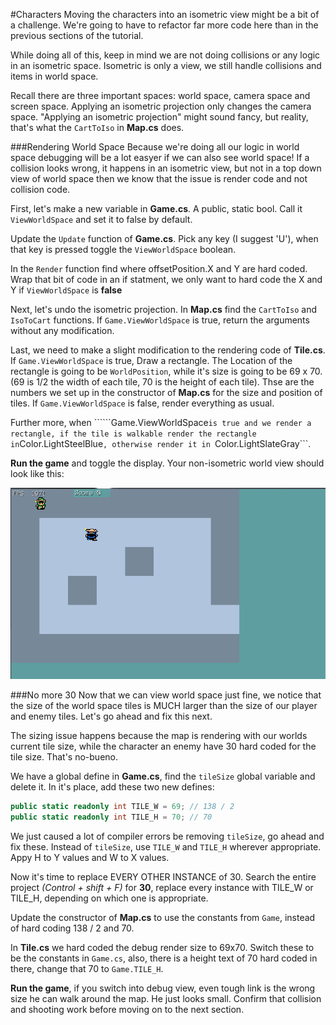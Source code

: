 #Characters
Moving the characters into an isometric view might be a bit of a challenge. We're going to have to refactor far more code here than in the previous sections of the tutorial.

While doing all of this, keep in mind we are not doing collisions or any logic in an isometric space. Isometric is only a view, we still handle collisions and items in world space. 

Recall there are three important spaces: world space, camera space and screen space. Applying an isometric projection only changes the camera space. "Applying an isometric projection" might sound fancy, but reality, that's what the ```CartToIso``` in **Map.cs** does.

###Rendering World Space
Because we're doing all our logic in world space debugging will be a lot easyer if we can also see world space! If a collision looks wrong, it happens in an isometric view, but not in a top down view of world space then we know that the issue is render code and not collision code.

First, let's make a new variable in **Game.cs**. A public, static bool. Call it ```ViewWorldSpace``` and set it to false by default.

Update the ```Update``` function of **Game.cs**. Pick any key (I suggest 'U'), when that key is pressed toggle the ```ViewWorldSpace``` boolean.

In the ```Render``` function find where offsetPosition.X and Y are hard coded. Wrap that bit of code in an if statment, we only want to hard code the X and Y if ```ViewWorldSpace``` is **false**

Next, let's undo the isometric projection. In **Map.cs** find the  ```CartToIso``` and ```IsoToCart``` functions. If ```Game.ViewWorldSpace``` is true, return the arguments without any modification.

Last, we need to make a slight modification to the rendering code of **Tile.cs**. If ```Game.ViewWorldSpace``` is true, Draw a rectangle. The Location of the rectangle is going to be ```WorldPosition```, while it's size is going to be 69 x 70. (69 is 1/2 the width of each tile, 70 is the height of each tile). Thse are the numbers we set up in the constructor of **Map.cs** for the size and position of tiles. If ```Game.ViewWorldSpace``` is false, render everything as usual.

Further more, when ``````Game.ViewWorldSpace``` is true and we render a rectangle, if the tile is walkable render the rectangle in ```Color.LightSteelBlue```, otherwise render it in ```Color.LightSlateGray```.

**Run the game** and toggle the display. Your non-isometric world view should look like this:

![NON_ISO](Images/non_iso.PNG)

###No more 30
Now that we can view world space just fine, we notice that the size of the world space tiles is MUCH larger than the size of our player and enemy tiles. Let's go ahead and fix this next.

The sizing issue happens because the map is rendering with our worlds current tile size, while the character an enemy have 30 hard coded for the tile size. That's no-bueno.

We have a global define in **Game.cs**, find the ```tileSize``` global variable and delete it. In it's place, add these two new defines:

```cs
public static readonly int TILE_W = 69; // 138 / 2
public static readonly int TILE_H = 70; // 70
```

We just caused a lot of compiler errors be removing ```tileSize```, go ahead and fix these. Instead of ```tileSize```, use ```TILE_W``` and ```TILE_H``` wherever appropriate. Appy H to Y values and W to X values.

Now it's time to replace EVERY OTHER INSTANCE of 30. Search the entire project _(Control + shift + F)_ for **30**, replace every instance with TILE_W or TILE_H, depending on which one is appropriate.

Update the constructor of **Map.cs** to use the constants from ```Game```, instead of hard coding 138 / 2 and 70.

In **Tile.cs** we hard coded the debug render size to 69x70. Switch these to be the constants in ```Game.cs```, also, there is a height text of 70 hard coded in there, change that 70 to ```Game.TILE_H```.

**Run the game**, if you switch into debug view, even tough link is the wrong size he can walk around the map. He just looks small. Confirm that collision and shooting work before moving on to the next section.